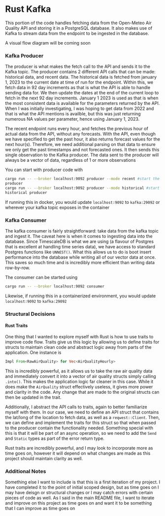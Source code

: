 # Rust Kafka

This portion of the code handles fetching data from the Open-Meteo Air Quality
API and storing it in a PostgreSQL database. It also makes use of Kafka to
stream data from the endpoint to be ingested in the database. 

A visual flow diagram will be coming soon

### Kafka Producer
The producer is what makes the fetch call to the API and sends it to the Kafka
topic. The producer contains 2 different API calls that can be made: historical
data, and recent data. The historical data is fetched from january 1, 2023 to
the current date at time of run for the endpoint. Within this, we fetch data in
92 day increments as that is what the API is able to handle sending data for. We
then update the dates at the end of the current loop to fetch in the next 92 day
increments. January 1 2023 is used as that is when the most consistent data is
available for the parameters returned by the API. When I was initially
investigating, I was hoping to get data from 2022 and that is what the API
mentions is availble, but this was just returning numerous NA values per
parameter, hence using January 1, 2023. 

The recent endpoint runs every hour, and fetches the previous hour of actual
data from the API, without any forecasts. With the API, even though we have
specified to get the past hour, it also returns forecast values for the next
hour(s). Therefore, we need additional parsing on that data to ensure we only
get the past timestamps and not forecasted ones. It then sends this single
observation to the Kafka producer. The data sent to the producer will always be
a vector of data, regardless of 1 or more observations

You can start with producer code with 
```bash
cargo run -- --broker localhost:9092 producer --mode recent #start the recent
producer
cargo run -- --broker localhost:9092 producer --mode historical #start the
historical producer
```

If running this in docker, you would update `localhost:9092` to `kafka:29092` or
wherever your kafka topic exposes in the container

### Kafka Consumer
The kafka consumer is fairly straightforward: take data from the kafka topic and
ingest it. The caveat here is when it comes to ingesting data into the database.
Since TimescaleDB is what we are using (a flavour of Postgres that is excellent
at handling time series data), we have access to standard Postgres functions
like `UNNEST()`. What this allows us to do is boot insert performance into the
database while writing all of our vector data at once. This saves so much
time and is incredibly more efficient than writing data row-by-row. 

The consumer can be started using
```bash
cargo run -- --broker localhost:9092 consumer
```

Likewise, if running this in a containerized environment, you would update
`localhost:9092` to `kafka:29092`

### Structural Decisions
#### Rust Traits
One thing that I wanted to explore myself with Rust is how to use traits to
improve code flow. Traits give us this logic by allowing us to define traits for
structs to maintain clean code and abstract logic away from parts of the
application. One instance is 

```rust
Impl From<RawAirQuality> for Vec<AirQualityHourly>
```

This is incredibly powerful, as it allows us to take the raw air quality data
and immediately convert it into a vector of air quality structs simply calling
`.into()`. This makes the application logic far cleaner in this case. While it
does make the `AirQuality` struct effectively useless, it gives more power and
clarity in the code. Any change that are made to the original structs can then
be updated in the trait.

Additionally, I abstract the API calls to traits, again to better familiarize
myself with them. In our case, we need to define an API struct that contains the
lat/long of the location to fetch data, as well as a `reqwest::Client`. Then, we
can define and implement the traits for this struct so that when passed to the
producer contain the functionality needed. Something special with this is that
it will be part of an async operation, so we need to add the `Send` and `Static`
types as part of the error return type.

Rust traits are incredibly powerful, and I may look to incorporate more as time
goes on, however it will depend on what changes are made as this project should
maintain clarity as well.

### Additional Notes
Something else I want to include is that this is a first iteration of my
project. I have completed it to the point of initial scoped design, but as time
goes on I may have deisgn or structural changes or I may catch errors with
certain pieces of code as well. As I said in the main README file, I want to
iterate and improve on this project as time goes on and want it to be something
that I can improve as time goes on
